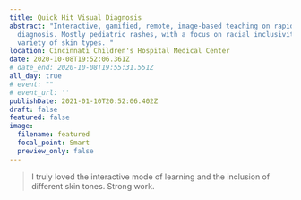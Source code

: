 ```yaml
---
title: Quick Hit Visual Diagnosis
abstract: "Interactive, gamified, remote, image-based teaching on rapid
  diagnosis. Mostly pediatric rashes, with a focus on racial inclusivity with a
  variety of skin types. "
location: Cincinnati Children's Hospital Medical Center
date: 2020-10-08T19:52:06.361Z
# date_end: 2020-10-08T19:55:31.551Z
all_day: true
# event: ""
# event_url: ''
publishDate: 2021-01-10T20:52:06.402Z
draft: false
featured: false
image:
  filename: featured
  focal_point: Smart
  preview_only: false
---
```

<!--StartFragment-->

> I truly loved the interactive mode of learning and the inclusion of different skin tones. Strong work.

<!--EndFragment-->
